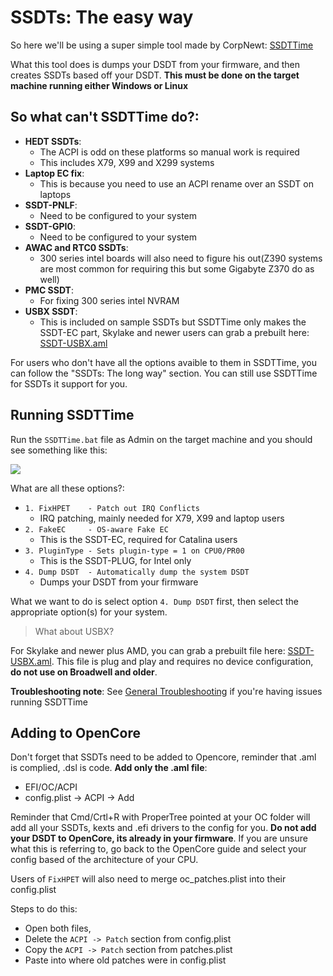 # SSDTs: The easy way

So here we'll be using a super simple tool made by CorpNewt: [SSDTTime](https://github.com/corpnewt/SSDTTime)

What this tool does is dumps your DSDT from your firmware, and then creates SSDTs based off your DSDT. **This must be done on the target machine running either Windows or Linux**

## So what **can't** SSDTTime do?:

* **HEDT SSDTs**: 
   * The ACPI is odd on these platforms so manual work is required
   * This includes X79, X99 and X299 systems
* **Laptop EC fix**: 
   * This is because you need to use an ACPI rename over an SSDT on laptops
* **SSDT-PNLF**: 
   * Need to be configured to your system
* **SSDT-GPI0**: 
   * Need to be configured to your system
* **AWAC and RTC0 SSDTs**: 
   * 300 series intel boards will also need to figure his out(Z390 systems are most common for requiring this but some Gigabyte Z370 do as well)
* **PMC SSDT**: 
   * For fixing 300 series intel NVRAM
* **USBX SSDT**: 
   * This is included on sample SSDTs but SSDTTime only makes the SSDT-EC part, Skylake and newer users can grab a prebuilt here: [SSDT-USBX.aml](https://github.com/dortania/Opencore-Desktop-Guide/blob//master/extra-files/SSDT-USBX.aml)

For users who don't have all the options avaible to them in SSDTTime, you can follow the "SSDTs: The long way" section. You can still use SSDTTime for SSDTs it support for you.

## Running SSDTTime

Run the `SSDTTime.bat` file as Admin on the target machine and you should see something like this:

![](https://cdn.discordapp.com/attachments/456913818467958789/669260286007705623/unknown.png)

What are all these options?:

* `1. FixHPET    - Patch out IRQ Conflicts`
   * IRQ patching, mainly needed for X79, X99 and laptop users
* `2. FakeEC     - OS-aware Fake EC`
   * This is the SSDT-EC, required for Catalina users
* `3. PluginType - Sets plugin-type = 1 on CPU0/PR00`
   * This is the SSDT-PLUG, for Intel only
* `4. Dump DSDT  - Automatically dump the system DSDT`
   * Dumps your DSDT from your firmware


What we want to do is select option `4. Dump DSDT` first, then select the appropriate option(s) for your system. 

> What about USBX?

For Skylake and newer plus AMD, you can grab a prebuilt file here: [SSDT-USBX.aml](https://github.com/dortania/Opencore-Desktop-Guide/blob//master/extra-files/SSDT-USBX.aml). This file is plug and play and requires no device configuration, **do not use on Broadwell and older**.

**Troubleshooting note**: See [General Troubleshooting](https://desktop.dortania.ml/troubleshooting/troubleshooting.html) if you're having issues running SSDTTime

## Adding to OpenCore

Don't forget that SSDTs need to be added to Opencore, reminder that .aml is complied, .dsl is code. **Add only the .aml file**:
* EFI/OC/ACPI
* config.plist -> ACPI -> Add

Reminder that Cmd/Crtl+R with ProperTree pointed at your OC folder will add all your SSDTs, kexts and .efi drivers to the config for you. **Do not add your DSDT to OpenCore, its already in your firmware**. If you are unsure what this is referring to, go back to the OpenCore guide and select your config based of the architecture of your CPU.

Users of `FixHPET` will also need to merge oc_patches.plist into their config.plist

Steps to do this:

* Open both files, 
* Delete the `ACPI -> Patch` section from config.plist
* Copy the `ACPI -> Patch` section from patches.plist
* Paste into where old patches were in config.plist
